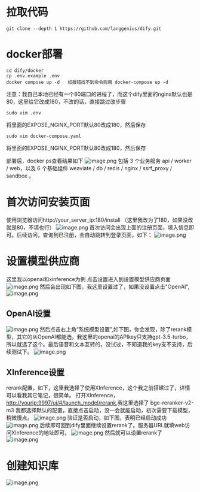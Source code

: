 # 拉取代码

```git
git clone --depth 1 https://github.com/langgenius/dify.git
```

# docker部署

```shell
cd dify/docker
cp .env.example .env
docker compose up -d   如报错找不到命令则用 docker-compose up -d
```
注意：我自己本地已经有一个80端口的进程了，而这个dify里面的nginx默认也是80，这里给它改成180，不改的话，直接跳过改步骤

```shell
sudo vim .env
```
将里面的EXPOSE_NGINX_PORT默认80改成180，然后保存
```shell
sudo vim docker-compose.yaml
```
将里面的EXPOSE_NGINX_PORT默认80改成180，然后保存

部署后，docker ps查看结果如下
![image.png](https://gitee.com/hxc8/images10/raw/master/img/202408261429323.png)
包括 3 个业务服务 api / worker / web，以及 6 个基础组件 weaviate / db / redis / nginx / ssrf_proxy / sandbox 。

# 首次访问安装页面
使用浏览器访问http://your_server_ip:180/install  （这里我改为了180，如果没改就是80，不填也行）
![image.png](https://gitee.com/hxc8/images10/raw/master/img/202408261435342.png)
首次访问会出现上面的注册页面，填入信息即可。后续访问，查询到已注册，会自动跳转到登录页面，如下：
![image.png](https://gitee.com/hxc8/images10/raw/master/img/202408261436556.png)
# 设置模型供应商
这里我以openai和xinference为例
点击设置进入到设置模型供应商页面
![image.png](https://gitee.com/hxc8/images10/raw/master/img/202408261439254.png)
然后会出现如下图，我这里设置过了，如果没设置点击"OpenAI",![image.png](https://gitee.com/hxc8/images10/raw/master/img/202408261450683.png)
## OpenAI设置
![image.png](https://gitee.com/hxc8/images10/raw/master/img/202408261450732.png)
然后点击右上角“系统模型设置”,如下图，你会发现，除了rerank模型，其它的从OpenAI都能选，我这里的openai的APIkey只支持gpt-3.5-turbo，所以就选了这个。最后语音和文本互转的，没试过，不知道我的key支不支持，后续测试下。
![image.png](https://gitee.com/hxc8/images10/raw/master/img/202408261452708.png)
## XInference设置
rerank配置，如下，这里我选择了使用XInference，这个我之前搭建过了，详情可以看我其它笔记，很简单。
打开XInference，[http://yourip:9997/ui/#/launch_model/rerank](http://yourip:9997/ui/#/launch_model/rerank),我这里选择了 bge-reranker-v2-m3
我都选择默认的配置，直接点击启动，没一会就能启动，初次需要下载模型，稍微慢点。
![image.png](https://gitee.com/hxc8/images10/raw/master/img/202408261457920.png)
验证是否启动，如下图，表明已经启动成功
![image.png](https://gitee.com/hxc8/images10/raw/master/img/202408261458546.png)
后续即可回到dify里面继续设置rerank了。服务器URL就填web访问XInference的地址即可。
![image.png](https://gitee.com/hxc8/images10/raw/master/img/202408261501958.png)
然后就可以设置rerank了
![image.png](https://gitee.com/hxc8/images10/raw/master/img/202408261502631.png)
# 创建知识库
![image.png](https://gitee.com/hxc8/images10/raw/master/img/202408261528646.png)
